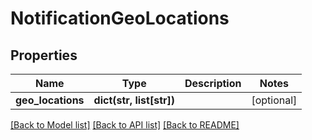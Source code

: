 # NotificationGeoLocations

## Properties
Name | Type | Description | Notes
------------ | ------------- | ------------- | -------------
**geo_locations** | **dict(str, list[str])** |  | [optional] 

[[Back to Model list]](../README.md#documentation-for-models) [[Back to API list]](../README.md#documentation-for-api-endpoints) [[Back to README]](../README.md)

